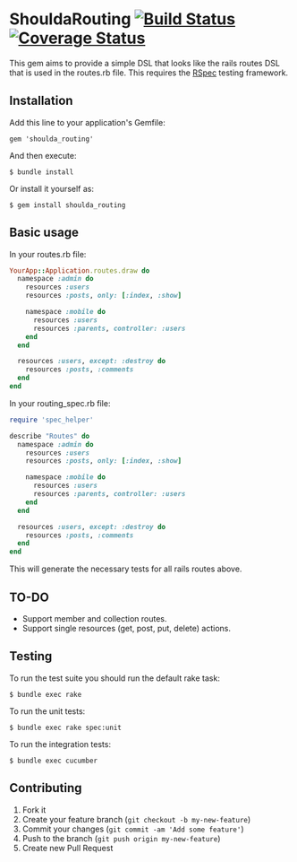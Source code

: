 # ShouldaRouting [![Build Status](https://travis-ci.org/alejandrogutierrez/shoulda_routing.png?branch=master)](https://travis-ci.org/alejandrogutierrez/shoulda_routing) [![Coverage Status](https://coveralls.io/repos/alejandrogutierrez/shoulda_routing/badge.png)](https://coveralls.io/r/alejandrogutierrez/shoulda_routing)

This gem aims to provide a simple DSL that looks like the rails routes DSL that is used in the routes.rb file.
This requires the [RSpec](https://github.com/rspec/rspec-rails) testing framework.

## Installation

Add this line to your application's Gemfile:

    gem 'shoulda_routing'

And then execute:

    $ bundle install

Or install it yourself as:

    $ gem install shoulda_routing

## Basic usage

In your routes.rb file:

```ruby
YourApp::Application.routes.draw do
  namespace :admin do
    resources :users
    resources :posts, only: [:index, :show]

    namespace :mobile do
      resources :users
      resources :parents, controller: :users
    end
  end

  resources :users, except: :destroy do
    resources :posts, :comments
  end
end
```

In your routing_spec.rb file:

```ruby
require 'spec_helper'

describe "Routes" do
  namespace :admin do
    resources :users
    resources :posts, only: [:index, :show]

    namespace :mobile do
      resources :users
      resources :parents, controller: :users
    end
  end

  resources :users, except: :destroy do
    resources :posts, :comments
  end
end
```
This will generate the necessary tests for all rails routes above.

## TO-DO

* Support member and collection routes.
* Support single resources (get, post, put, delete) actions.

## Testing

To run the test suite you should run the default rake task:

    $ bundle exec rake

To run the unit tests:

    $ bundle exec rake spec:unit

To run the integration tests:

    $ bundle exec cucumber

## Contributing

1. Fork it
2. Create your feature branch (`git checkout -b my-new-feature`)
3. Commit your changes (`git commit -am 'Add some feature'`)
4. Push to the branch (`git push origin my-new-feature`)
5. Create new Pull Request
